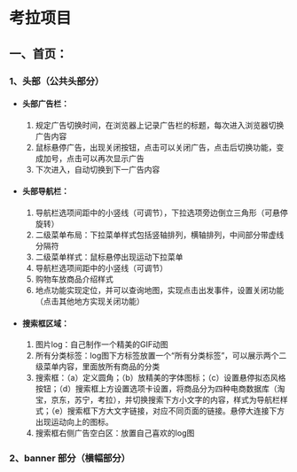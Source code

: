 # 考拉项目

## 一、首页：

### 1、头部（公共头部分）

- #### 头部广告栏：
  
  1. 规定广告切换时间，在浏览器上记录广告栏的标题，每次进入浏览器切换广告内容
  2. 鼠标悬停广告，出现关闭按钮，点击可以关闭广告，点击后切换功能，变成加号，点击可以再次显示广告
  3. 下次进入，自动切换到下一广告内容
  
- #### 头部导航栏：
  
  1. 导航栏选项间距中的小竖线（可调节），下拉选项旁边倒立三角形（可悬停旋转）
  2. 二级菜单布局：下拉菜单样式包括竖轴排列，横轴排列，中间部分带虚线分隔符
  3. 二级菜单样式：鼠标悬停出现运动下拉菜单
  4. 导航栏选项间距中的小竖线（可调节）
  5. 购物车放商品介绍样式
  6. 地点功能实现定位，并可以查询地图，实现点击出发事件，设置关闭功能（点击其他地方实现关闭功能）
  
- #### 搜索框区域：

  1. 图片log：自己制作一个精美的GIF动图
  2. 所有分类标签：log图下方标签放置一个“所有分类标签”，可以展示两个二级菜单内容，里面放所有商品的分类
  3. 搜索框：（a）定义圆角；（b）放精美的字体图标；（c）设置悬停拟态风格按钮；（d）搜索框上方设置选项卡设置，将商品分为四种电商数据库（淘宝，京东，苏宁，考拉），并切换搜索下方小文字的内容，样式为导航栏样式；（e）搜索框下方大文字链接，对应不同页面的链接。悬停大连接下方出现运动向上的图标。
  4. 搜索框右侧广告空白区：放置自己喜欢的log图

### 2、banner 部分（横幅部分）

